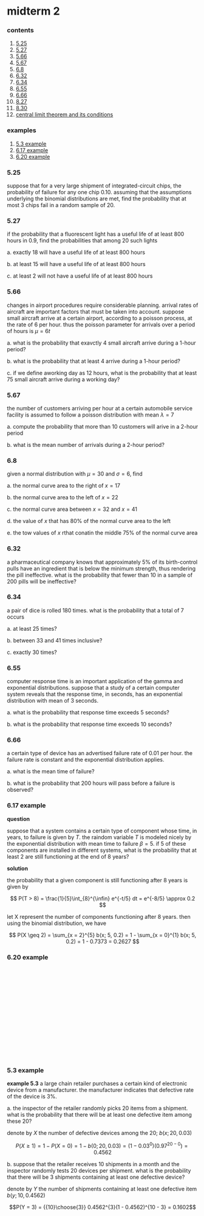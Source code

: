 # midterm 2

###  contents

1.  [5.25](#525)
2.  [5.27](#527)
3.  [5.66](#566)
4.  [5.67](#567)
5.  [6.8](#68)
6.  [6.32](#632)
7.  [6.34](#632)
8.  [6.55](#655)
9.  [6.66](#666)
10. [8.27](#827)
11. [8.30](#830)
12. [central limit theorem and its conditions](#central-limit-theorem-and-its-conditions)

###  examples

1.  [5.3 example](#53-example)
2.  [6.17 example](#617-example)
3.  [6.20 example](#620-example)

### 5.25

suppose that for a very large shipment of integrated-circuit chips, the probability of failure for any one chip 0.10.  assuming that the assumptions underlying the binomial distributions are met, find the probability that at most 3 chips fail in a random sample of 20.

###  5.27

if the probability that a fluorescent light has a useful life of at least 800 hours in 0.9, find the probabilities that among 20 such lights

a.  exactly 18 will have a useful life of at least 800 hours

b.  at least 15 will have a useful life of at least 800 hours

c.  at least 2 will not have a useful life of at least 800 hours

###  5.66

changes in airport procedures require considerable planning.  arrival rates of aircraft are important factors that must be taken into account.  suppose small aircraft arrive at a certain airport, according to a poisson process, at the rate of 6 per hour.  thus the poisson parameter for arrivals over a period of hours is $\mu = 6t$ 

a.  what is the probability that exavctly 4 small aircraft arrive during a 1-hour period?

b.  what is the probability that at least 4 arrive during a 1-hour period?

c.  if we define  aworking day as 12 hours, what is the probability that at least 75 small aircraft arrive during a working day?

###  5.67

the number of customers arriving per hour at a certain automobile service facility is assumed to follow a poisson distribution with mean $\lambda = 7$

a.  compute the probability that more than 10 customers will arive in a 2-hour period

b.  what is the mean number of arrivals during a 2-hour period?

###  6.8

given a normal distribution with $\mu = 30$ and $\sigma = 6$, find

a.  the normal curve area to the right of $x = 17$

b.  the normal curve area to the left of $x = 22$

c.  the normal curve area between $x = 32$ and $x = 41$

d.  the value of $x$ that has $80\%$ of the normal curve area to the left

e.  the tow values of $x$ rthat conatin the middle $75\%$ of the normal curve area

###  6.32

a pharmaceutical company knows that approximately $5\%$ of its birth-control pulls have an ingredient that is below the minimum strength, thus rendering the pill ineffective.  what is the probability that fewer than 10 in a sample of 200 pills will be ineffective?

###  6.34

a pair of dice is rolled 180 times.  what is the probability that a total of 7 occurs

a.  at least 25 times?

b.  between 33 and 41 times inclusive?

c.  exactly 30 times?

###  6.55

computer response time is an important application of the gamma and exponential distributions.  suppose that a study of a certain computer system reveals that the response time, in seconds, has an exponential distribution with mean of 3 seconds.

a.  what is the probability that response time exceeds 5 seconds?

b.  what is the probability that response time exceeds 10 seconds?

###  6.66

a certain type of device has an advertised failure rate of 0.01 per hour.  the failure rate is constant and the exponential distribution applies.

a.  what is the mean time of failure?

b.  what is the probability that 200 hours will pass before a failure is observed?


###  6.17 example

**question**

suppose that a system contains a certain type of component whose time, in years, to failure is given by $T$.  the raindom variable $T$ is modeled nicely by the exponential distribution with mean time to failure $\beta = 5$.  if 5 of these components are installed in different systems, what is the probability that at least 2 are still functioning at the end of 8 years?

**solution**

the probability that a given component is still functioning after 8 years is given by

$$
P(T > 8) = \frac{1}{5}\int_{8}^{\infin} e^{-t/5} dt = e^{-8/5} \approx 0.2
$$

let X represent the number of components functioning after 8 years.  then using the binomial distribution, we have

$$
P(X \geq 2) = \sum_{x = 2}^{5} b(x; 5, 0.2) = 1 - \sum_{x = 0}^{1} b(x; 5, 0.2) = 1 - 0.7373 = 0.2627
$$

###  6.20 example





















<br><br><br><br><br><br><br><br><br><br><br><br><br><br>

###  5.3 example


**example 5.3**  a large chain retailer purchases a certain kind of electronic device from a manufacturer.  the manufacturer indicates that defective rate of the device is $3\%$.

a.  the inspector of the retailer randomly picks 20 items from a shipment.  what is the probability that there will be at least one defective item among these 20?

denote by $X$ the number of defective devices among the 20; $b(x; 20, 0.03)$

$$P(X \geq 1) = 1 - P(X = 0) = 1 - b(0; 20, 0.03) = (1 - 0.03^{0})(0.97^{20 - 0}) = 0.4562$$

b.  suppose that the retailer receives 10 shipments in a month and the inspector randomly tests 20 devices per shipment.  what is the probability that there will be 3 shipments containing at least one defective device?

denote by $Y$ the number of shipments containing at least one defective item $b(y; 10, 0.4562)$

$$P(Y = 3) = {{10}\choose{3}} 0.4562^{3}(1 - 0.4562)^{10 - 3} = 0.1602$$



